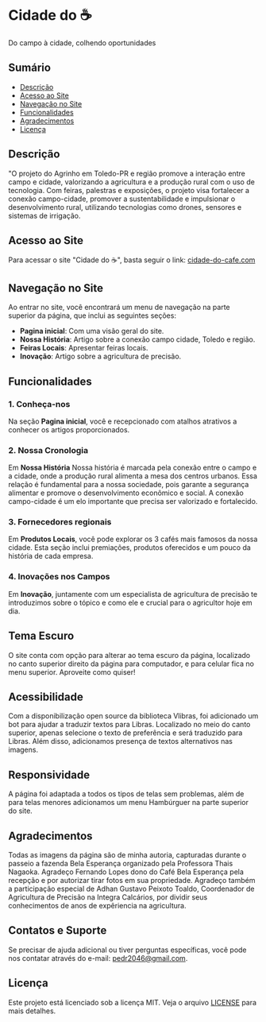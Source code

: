 # Cidade do ☕

Do campo à cidade, colhendo oportunidades

## Sumário

- [Descrição](#descrição)
- [Acesso ao Site](#acesso-ao-site)
- [Navegação no Site](#navegação-no-site)
- [Funcionalidades](#funcionalidades)
- [Agradecimentos](#agradecimentos)
- [Licença](#licença)

## Descrição

"O projeto do Agrinho em Toledo-PR e região promove a interação entre campo e cidade, valorizando a agricultura e a produção rural com o uso de tecnologia. Com feiras, palestras e exposições, o projeto visa fortalecer a conexão campo-cidade, promover a sustentabilidade e impulsionar o desenvolvimento rural, utilizando tecnologias como drones, sensores e sistemas de irrigação.


## Acesso ao Site

Para acessar o site "Cidade do ☕", basta seguir o link: [cidade-do-cafe.com](https://agrinho-project-three.vercel.app)


## Navegação no Site

Ao entrar no site, você encontrará um menu de navegação na parte superior da página, que inclui as seguintes seções:

- **Pagina inicial**: Com uma visão geral do site.
- **Nossa História**: Artigo sobre a conexão campo cidade, Toledo e região.
- **Feiras Locais**: Apresentar feiras locais.
- **Inovação**: Artigo sobre a agricultura de precisão.


## Funcionalidades

### 1. **Conheça-nos**

Na seção **Pagina inicial**, você e recepcionado com atalhos atrativos a conhecer os artigos proporcionados.

### 2. **Nossa Cronologia**

Em **Nossa História** Nossa história é marcada pela conexão entre o campo e a cidade, onde a produção rural alimenta a mesa dos centros urbanos. Essa relação é fundamental para a nossa sociedade, pois garante a segurança alimentar e promove o desenvolvimento econômico e social. A conexão campo-cidade é um elo importante que precisa ser valorizado e fortalecido.

### 3. **Fornecedores regionais**

Em **Produtos Locais**, você pode explorar os 3 cafés mais famosos da nossa cidade. Esta seção inclui premiações, produtos oferecidos e um pouco da história de cada empresa.

### 4. **Inovações nos Campos**

Em **Inovação**, juntamente com um especialista de agricultura de precisão te introduzimos sobre o tópico e como ele e crucial para o agricultor hoje em dia.


## Tema Escuro
O site conta com opção para alterar ao tema escuro da página, localizado no canto superior direito da página para computador, e para celular fica no menu superior. Aproveite como quiser!

## Acessibilidade
Com a disponibilização open source da biblioteca Vlibras, foi adicionado um bot para ajudar a traduzir textos para Libras. Localizado no meio do canto superior, apenas selecione o texto de preferência e será traduzido para Libras.
Além disso, adicionamos presença de textos alternativos nas imagens.

## Responsividade
A página foi adaptada a todos os tipos de telas sem problemas, além de para telas menores adicionamos um menu Hambúrguer na parte superior do site.


## Agradecimentos

Todas as imagens da página são de minha autoria, capturadas durante o passeio a fazenda Bela Esperança organizado pela Professora Thais Nagaoka. Agradeço Fernando Lopes dono do Café Bela Esperança pela recepção e por autorizar tirar fotos em sua propriedade. Agradeço também a participação especial de Adhan Gustavo Peixoto Toaldo, Coordenador de Agricultura de Precisão na Integra Calcários, por dividir seus conhecimentos de anos de expêriencia na agricultura. 


## Contatos e Suporte

Se precisar de ajuda adicional ou tiver perguntas específicas, você pode nos contatar através do e-mail: pedr2046@gmail.com.



## Licença

Este projeto está licenciado sob a licença MIT. Veja o arquivo [LICENSE](LICENSE) para mais detalhes.
